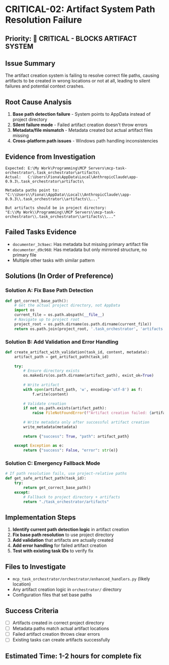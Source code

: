 # CRITICAL-02: Artifact System Path Resolution Failure

## Priority: 🚨 CRITICAL - BLOCKS ARTIFACT SYSTEM

## Issue Summary
The artifact creation system is failing to resolve correct file paths, causing artifacts to be created in wrong locations or not at all, leading to silent failures and potential context crashes.

## Root Cause Analysis
1. **Base path detection failure** - System points to AppData instead of project directory
2. **Silent failure mode** - Failed artifact creation doesn't throw errors
3. **Metadata/file mismatch** - Metadata created but actual artifact files missing
4. **Cross-platform path issues** - Windows path handling inconsistencies

## Evidence from Investigation
```
Expected: E:\My Work\Programming\MCP Servers\mcp-task-orchestrator\.task_orchestrator\artifacts\
Actual:   C:\Users\Fiona\AppData\Local\AnthropicClaude\app-0.9.3\.task_orchestrator\artifacts\

Metadata paths point to:
"C:\\Users\\Fiona\\AppData\\Local\\AnthropicClaude\\app-0.9.3\\.task_orchestrator\\artifacts\\..."

But artifacts should be in project directory:
"E:\\My Work\\Programming\\MCP Servers\\mcp-task-orchestrator\\.task_orchestrator\\artifacts\\..."
```

## Failed Tasks Evidence
- `documenter_3c9aec`: Has metadata but missing primary artifact file
- `documenter_d9c968`: Has metadata but only mirrored structure, no primary file
- Multiple other tasks with similar pattern

## Solutions (In Order of Preference)

### Solution A: Fix Base Path Detection
```python
def get_correct_base_path():
    # Get the actual project directory, not AppData
    import os
    current_file = os.path.abspath(__file__)
    # Navigate up to project root
    project_root = os.path.dirname(os.path.dirname(current_file))
    return os.path.join(project_root, '.task_orchestrator', 'artifacts')
```
### Solution B: Add Validation and Error Handling
```python
def create_artifact_with_validation(task_id, content, metadata):
    artifact_path = get_artifact_path(task_id)
    
    try:
        # Ensure directory exists
        os.makedirs(os.path.dirname(artifact_path), exist_ok=True)
        
        # Write artifact
        with open(artifact_path, 'w', encoding='utf-8') as f:
            f.write(content)
        
        # Validate creation
        if not os.path.exists(artifact_path):
            raise FileNotFoundError(f"Artifact creation failed: {artifact_path}")
            
        # Write metadata only after successful artifact creation
        write_metadata(metadata)
        
        return {"success": True, "path": artifact_path}
        
    except Exception as e:
        return {"success": False, "error": str(e)}
```

### Solution C: Emergency Fallback Mode
```python
# If path resolution fails, use project-relative paths
def get_safe_artifact_path(task_id):
    try:
        return get_correct_base_path()
    except:
        # Fallback to project directory + artifacts
        return "./task_orchestrator/artifacts"
```

## Implementation Steps
1. **Identify current path detection logic** in artifact creation
2. **Fix base path resolution** to use project directory
3. **Add validation** that artifacts are actually created
4. **Add error handling** for failed artifact creation
5. **Test with existing task IDs** to verify fix

## Files to Investigate
- `mcp_task_orchestrator/orchestrator/enhanced_handlers.py` (likely location)
- Any artifact creation logic in `orchestrator/` directory
- Configuration files that set base paths

## Success Criteria
- [ ] Artifacts created in correct project directory
- [ ] Metadata paths match actual artifact locations  
- [ ] Failed artifact creation throws clear errors
- [ ] Existing tasks can create artifacts successfully

## Estimated Time: 1-2 hours for complete fix
